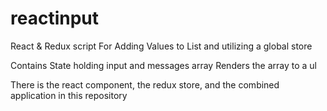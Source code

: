 # reactinput
React & Redux script For Adding Values to List and utilizing a global store

Contains State holding input and messages array
Renders the array to a ul

There is the react component, the redux store, and the combined application in this repository
